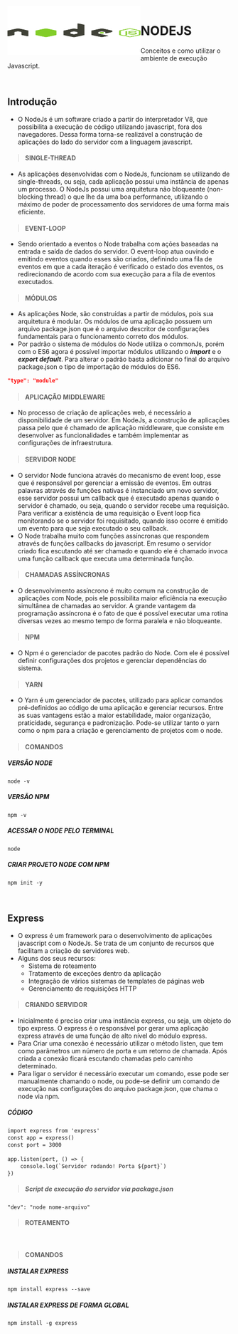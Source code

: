 <div style="display:inline_block">
    <img align="left" height="110" width="300" alt="TypeScript" src="https://raw.githubusercontent.com/devicons/devicon/master/icons/nodejs/nodejs-original-wordmark.svg">
</div>

# NODEJS
Conceitos e como utilizar o ambiente de execução Javascript.

<br>

## Introdução
* O NodeJs é um software criado a partir do interpretador V8, que possibilita a execução de código utilizando javascript, fora dos navegadores. Dessa forma torna-se realizável a construção de aplicações do lado do servidor com a linguagem javascript. 

> #### SINGLE-THREAD
* As aplicações desenvolvidas com o NodeJs, funcionam se utilizando de single-threads, ou seja, cada aplicação possui uma instância de apenas um processo. O NodeJs possui uma arquitetura não bloqueante (non-blocking thread) o que lhe da uma boa performance, utilizando o máximo de poder de processamento dos servidores de uma forma mais eficiente.

> #### EVENT-LOOP
* Sendo orientado a eventos o Node trabalha com ações baseadas na entrada e saída de dados do servidor. O event-loop atua ouvindo e emitindo eventos quando esses são criados, definindo uma fila de eventos em que a cada iteração é verificado o estado dos eventos, os redirecionando de acordo com sua execução para a fila de eventos executados.

> #### MÓDULOS
* As aplicações Node, são construídas a partir de módulos, pois sua arquitetura é modular. Os módulos de uma aplicação possuem um arquivo package.json que é o arquivo descritor de configurações fundamentais para o funcionamento correto dos módulos.
*  Por padrão o sistema de módulos do Node utiliza o commonJs, porém com o ES6 agora é possível importar módulos utilizando o ***import*** e o ***export default***. Para alterar o padrão basta adicionar no final do arquivo package.json o tipo de importação de módulos do ES6.

```json
"type": "module"
```

> #### APLICAÇÃO MIDDLEWARE
* No processo de criação de aplicações web, é necessário a disponibilidade de um servidor. Em NodeJs, a construção de aplicações passa pelo que é chamado de aplicação middleware, que consiste em desenvolver as funcionalidades e também implementar as configurações de infraestrutura.

> #### SERVIDOR NODE
* O servidor Node funciona através do mecanismo de event loop, esse que é responsável por gerenciar a emissão de eventos. Em outras palavras através de funções nativas é instanciado um novo servidor, esse servidor possui um callback que é executado apenas quando o servidor é chamado, ou seja, quando o servidor recebe uma requisição. Para verificar a existência de uma requisição o Event loop fica monitorando se o servidor foi requisitado, quando isso ocorre é emitido um evento para que seja executado o seu callback.
* O Node trabalha muito com funções assíncronas que respondem através de funções callbacks do javascript. Em resumo o servidor criado fica escutando até ser chamado e quando ele é chamado invoca uma função callback que executa uma determinada função.

> #### CHAMADAS ASSÍNCRONAS
* O desenvolvimento assíncrono é muito comum na construção de aplicações com Node, pois ele possibilita maior eficiência na execução simultânea de chamadas ao servidor. A grande vantagem da programação assíncrona é o fato de que é possível executar uma rotina diversas vezes ao mesmo tempo de forma paralela e não bloqueante. 

> #### NPM
* O Npm é o gerenciador de pacotes padrão do Node. Com ele é possível definir configurações dos projetos e gerenciar dependências do sistema.

> #### YARN
* O Yarn é um gerenciador de pacotes, utilizado para aplicar comandos pré-definidos ao código de uma aplicação e gerenciar recursos. Entre as suas vantagens estão a maior estabilidade, maior organização, praticidade, segurança e padronização. Pode-se utilizar tanto o yarn como o npm para a criação e gerenciamento de projetos com o node.


> #### COMANDOS

##### VERSÃO NODE
~~~ 
node -v
~~~  

##### VERSÃO NPM
~~~ 
npm -v
~~~  

##### ACESSAR O NODE PELO TERMINAL
~~~ 
node
~~~  

##### CRIAR PROJETO NODE COM NPM
~~~ 
npm init -y
~~~  

<br>

## Express
* O express é um framework para o desenvolvimento de aplicações javascript com o NodeJs. Se trata de um conjunto de recursos que facilitam a criação de servidores web.
* Alguns dos seus recursos:
  - Sistema de roteamento
  - Tratamento de exceções dentro da aplicação
  - Integração de vários sistemas de templates de páginas web
  - Gerenciamento de requisições HTTP

> #### CRIANDO SERVIDOR
* Inicialmente é preciso criar uma instância express, ou seja, um objeto do tipo express. O express é o responsável por gerar uma aplicação express através de uma função de alto nível do módulo express.
* Para Criar uma conexão é necessário utilizar o método listen, que tem como parâmetros um número de porta e um retorno de chamada. Após criada a conexão ficará escutando chamadas pelo caminho determinado.
* Para ligar o servidor é necessário executar um comando, esse pode ser manualmente chamando o node, ou pode-se definir um comando de execução nas configurações do arquivo package.json, que chama o node via npm.

##### CÓDIGO
~~~ 
import express from 'express'
const app = express()
const port = 3000

app.listen(port, () => {
    console.log(`Servidor rodando! Porta ${port}`)
})
~~~  

> ##### Script de execução do servidor via package.json

~~~
"dev": "node nome-arquivo"
~~~

> #### ROTEAMENTO

<br>

> #### COMANDOS

##### INSTALAR EXPRESS
~~~ 
npm install express --save
~~~  

##### INSTALAR EXPRESS DE FORMA GLOBAL
~~~ 
npm install -g express
~~~  
